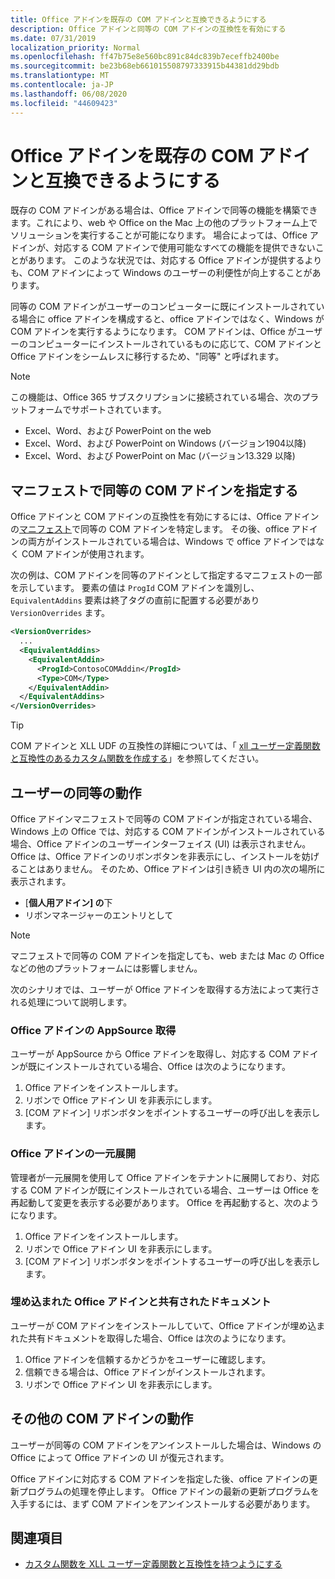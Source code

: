 ```yaml
---
title: Office アドインを既存の COM アドインと互換できるようにする
description: Office アドインと同等の COM アドインの互換性を有効にする
ms.date: 07/31/2019
localization_priority: Normal
ms.openlocfilehash: ff47b75e8e560bc891c84dc839b7eceffb2400be
ms.sourcegitcommit: be23b68eb661015508797333915b44381dd29bdb
ms.translationtype: MT
ms.contentlocale: ja-JP
ms.lasthandoff: 06/08/2020
ms.locfileid: "44609423"
---
```

# <a name="make-your-office-add-in-compatible-with-an-existing-com-add-in"></a>Office アドインを既存の COM アドインと互換できるようにする

既存の COM アドインがある場合は、Office アドインで同等の機能を構築できます。これにより、web や Office on the Mac 上の他のプラットフォーム上でソリューションを実行することが可能になります。 場合によっては、Office アドインが、対応する COM アドインで使用可能なすべての機能を提供できないことがあります。 このような状況では、対応する Office アドインが提供するよりも、COM アドインによって Windows のユーザーの利便性が向上することがあります。

同等の COM アドインがユーザーのコンピューターに既にインストールされている場合に office アドインを構成すると、office アドインではなく、Windows が COM アドインを実行するようになります。 COM アドインは、Office がユーザーのコンピューターにインストールされているものに応じて、COM アドインと Office アドインをシームレスに移行するため、"同等" と呼ばれます。

> [!NOTE]
> この機能は、Office 365 サブスクリプションに接続されている場合、次のプラットフォームでサポートされています。
> - Excel、Word、および PowerPoint on the web
> - Excel、Word、および PowerPoint on Windows (バージョン1904以降)
> - Excel、Word、および PowerPoint on Mac (バージョン13.329 以降)

## <a name="specify-an-equivalent-com-add-in-in-the-manifest"></a>マニフェストで同等の COM アドインを指定する

Office アドインと COM アドインの互換性を有効にするには、Office アドインの[マニフェスト](add-in-manifests.md)で同等の COM アドインを特定します。 その後、office アドインの両方がインストールされている場合は、Windows で office アドインではなく COM アドインが使用されます。

次の例は、COM アドインを同等のアドインとして指定するマニフェストの一部を示しています。 要素の値は `ProgId` COM アドインを識別し、 `EquivalentAddins` 要素は終了タグの直前に配置する必要があり `VersionOverrides` ます。

```xml
<VersionOverrides>
  ...
  <EquivalentAddins>
    <EquivalentAddin>
      <ProgId>ContosoCOMAddin</ProgId>
      <Type>COM</Type>
    </EquivalentAddin>
  </EquivalentAddins>
</VersionOverrides>
```

> [!TIP]
> COM アドインと XLL UDF の互換性の詳細については、「 [xll ユーザー定義関数と互換性のあるカスタム関数を作成する](../excel/make-custom-functions-compatible-with-xll-udf.md)」を参照してください。

## <a name="equivalent-behavior-for-users"></a>ユーザーの同等の動作

Office アドインマニフェストで同等の COM アドインが指定されている場合、Windows 上の Office では、対応する COM アドインがインストールされている場合、Office アドインのユーザーインターフェイス (UI) は表示されません。 Office は、Office アドインのリボンボタンを非表示にし、インストールを妨げることはありません。 そのため、Office アドインは引き続き UI 内の次の場所に表示されます。

- [**個人用アドイン] の**下
- リボンマネージャーのエントリとして

> [!NOTE]
> マニフェストで同等の COM アドインを指定しても、web または Mac の Office などの他のプラットフォームには影響しません。

次のシナリオでは、ユーザーが Office アドインを取得する方法によって実行される処理について説明します。

### <a name="appsource-acquisition-of-an-office-add-in"></a>Office アドインの AppSource 取得

ユーザーが AppSource から Office アドインを取得し、対応する COM アドインが既にインストールされている場合、Office は次のようになります。

1. Office アドインをインストールします。
2. リボンで Office アドイン UI を非表示にします。
3. [COM アドイン] リボンボタンをポイントするユーザーの呼び出しを表示します。

### <a name="centralized-deployment-of-office-add-in"></a>Office アドインの一元展開

管理者が一元展開を使用して Office アドインをテナントに展開しており、対応する COM アドインが既にインストールされている場合、ユーザーは Office を再起動して変更を表示する必要があります。 Office を再起動すると、次のようになります。

1. Office アドインをインストールします。
2. リボンで Office アドイン UI を非表示にします。
3. [COM アドイン] リボンボタンをポイントするユーザーの呼び出しを表示します。

### <a name="document-shared-with-embedded-office-add-in"></a>埋め込まれた Office アドインと共有されたドキュメント

ユーザーが COM アドインをインストールしていて、Office アドインが埋め込まれた共有ドキュメントを取得した場合、Office は次のようになります。

1. Office アドインを信頼するかどうかをユーザーに確認します。
2. 信頼できる場合は、Office アドインがインストールされます。
3. リボンで Office アドイン UI を非表示にします。

## <a name="other-com-add-in-behavior"></a>その他の COM アドインの動作

ユーザーが同等の COM アドインをアンインストールした場合は、Windows の Office によって Office アドインの UI が復元されます。

Office アドインに対応する COM アドインを指定した後、office アドインの更新プログラムの処理を停止します。 Office アドインの最新の更新プログラムを入手するには、まず COM アドインをアンインストールする必要があります。

## <a name="see-also"></a>関連項目

- [カスタム関数を XLL ユーザー定義関数と互換性を持つようにする](../excel/make-custom-functions-compatible-with-xll-udf.md)
